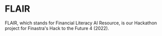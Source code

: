 # FLAIR
FLAIR, which stands for Financial Literacy AI Resource, is our Hackathon project for Finastra's Hack to the Future 4 (2022).

